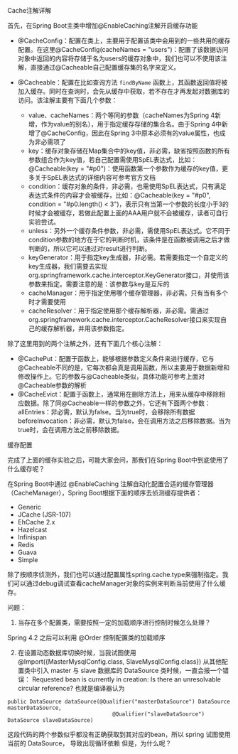 


Cache注解详解

首先，在Spring Boot主类中增加@EnableCaching注解开启缓存功能

* @CacheConfig：配置在类上，主要用于配置该类中会用到的一些共用的缓存配置。在这里@CacheConfig(cacheNames = "users")：配置了该数据访问对象中返回的内容将存储于名为users的缓存对象中，我们也可以不使用该注解，直接通过@Cacheable自己配置缓存集的名字来定义。

* @Cacheable：配置在比如查询方法 `findByName` 函数上，其函数返回值将被加入缓存。同时在查询时，会先从缓存中获取，若不存在才再发起对数据库的访问。该注解主要有下面几个参数：

    * value、cacheNames：两个等同的参数（cacheNames为Spring 4新增，作为value的别名），用于指定缓存存储的集合名。由于Spring 4中新增了@CacheConfig，因此在Spring 3中原本必须有的value属性，也成为非必需项了
    * key：缓存对象存储在Map集合中的key值，非必需，缺省按照函数的所有参数组合作为key值，若自己配置需使用SpEL表达式，比如：@Cacheable(key = "#p0")：使用函数第一个参数作为缓存的key值，更多关于SpEL表达式的详细内容可参考官方文档
    * condition：缓存对象的条件，非必需，也需使用SpEL表达式，只有满足表达式条件的内容才会被缓存，比如：@Cacheable(key = "#p0", condition = "#p0.length() < 3")，表示只有当第一个参数的长度小于3的时候才会被缓存，若做此配置上面的AAA用户就不会被缓存，读者可自行实验尝试。
    * unless：另外一个缓存条件参数，非必需，需使用SpEL表达式。它不同于condition参数的地方在于它的判断时机，该条件是在函数被调用之后才做判断的，所以它可以通过对result进行判断。
    * keyGenerator：用于指定key生成器，非必需。若需要指定一个自定义的key生成器，我们需要去实现org.springframework.cache.interceptor.KeyGenerator接口，并使用该参数来指定。需要注意的是：该参数与key是互斥的
    * cacheManager：用于指定使用哪个缓存管理器，非必需。只有当有多个时才需要使用
    * cacheResolver：用于指定使用那个缓存解析器，非必需。需通过org.springframework.cache.interceptor.CacheResolver接口来实现自己的缓存解析器，并用该参数指定。

除了这里用到的两个注解之外，还有下面几个核心注解：

* @CachePut：配置于函数上，能够根据参数定义条件来进行缓存，它与@Cacheable不同的是，它每次都会真是调用函数，所以主要用于数据新增和修改操作上。它的参数与@Cacheable类似，具体功能可参考上面对@Cacheable参数的解析
* @CacheEvict：配置于函数上，通常用在删除方法上，用来从缓存中移除相应数据。除了同@Cacheable一样的参数之外，它还有下面两个参数：
    allEntries：非必需，默认为false。当为true时，会移除所有数据
    beforeInvocation：非必需，默认为false，会在调用方法之后移除数据。当为true时，会在调用方法之前移除数据。


缓存配置

完成了上面的缓存实验之后，可能大家会问，那我们在Spring Boot中到底使用了什么缓存呢？

在Spring Boot中通过 @EnableCaching 注解自动化配置合适的缓存管理器（CacheManager），Spring Boot根据下面的顺序去侦测缓存提供者：

* Generic
* JCache (JSR-107)
* EhCache 2.x
* Hazelcast
* Infinispan
* Redis
* Guava
* Simple

除了按顺序侦测外，我们也可以通过配置属性spring.cache.type来强制指定。我们可以通过debug调试查看cacheManager对象的实例来判断当前使用了什么缓存。


问题：

1. 当存在多个配置类，需要按照一定的加载顺序进行控制时候怎么处理？

Spring 4.2 之后可以利用 @Order 控制配置类的加载顺序

2. 在设置动态数据库切换时候，当我试图使用 @Import({MasterMysqlConfig.class, SlaveMysqlConfig.class})
从其他配置类中引入 master 与 slave 数据库的 DataSource 类时候，一直会报一个错误：
Requested bean is currently in creation: Is there an unresolvable circular reference?
也就是编译器认为
```
public DataSource dataSource(@Qualifier("masterDataSource") DataSource masterDataSource,
                                 @Qualifier("slaveDataSource") DataSource slaveDataSource)
```
这段代码的两个参数似乎都没有正确获取到其对应的bean，所以 spring 试图使用当前的 DataSource， 导致出现循环依赖
但是，为什么呢？